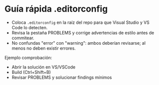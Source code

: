 # Guía rápida .editorconfig

- Coloca `.editorconfig` en la raíz del repo para que Visual Studio y VS Code lo detecten.
- Revisa la pestaña PROBLEMS y corrige advertencias de estilo antes de commitear.
- No confundas "error" con "warning": ambos deberían revisarse; al menos no deben existir errores.

Ejemplo comprobación:
- Abrir la solución en VS/VSCode
- Build (Ctrl+Shift+B)
- Revisar PROBLEMS y solucionar findings mínimos
